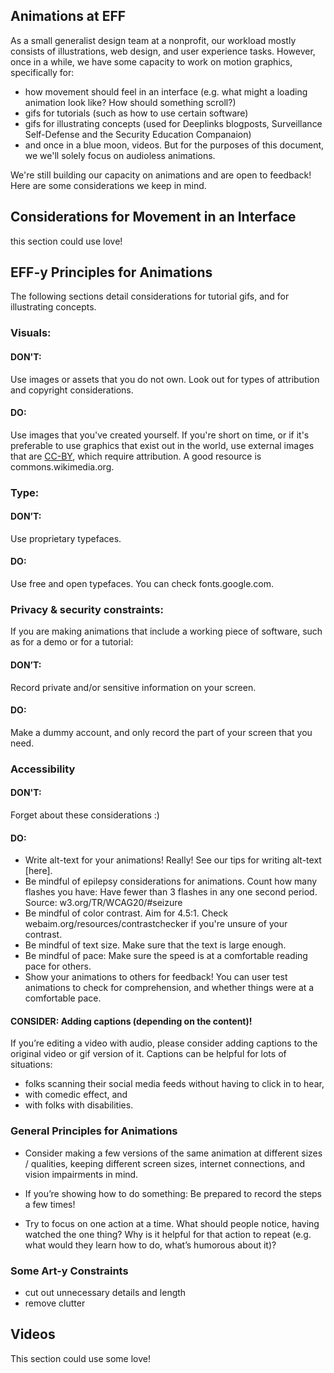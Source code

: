## Animations at EFF

As a small generalist design team at a nonprofit, our workload mostly consists of illustrations, web design, and user experience tasks. However, once in a while, we have some capacity to work on motion graphics, specifically for:

+ how movement should feel in an interface (e.g. what might a loading animation look like? How should something scroll?)
+ gifs for tutorials (such as how to use certain software)
+ gifs for illustrating concepts (used for Deeplinks blogposts, Surveillance Self-Defense and the Security Education Companaion)
+ and once in a blue moon, videos. But for the purposes of this document, we we'll solely focus on audioless animations.

We're still building our capacity on animations and are open to feedback!
Here are some considerations we keep in mind.

## Considerations for Movement in an Interface
this section could use love!

## EFF-y Principles for Animations 
The following sections detail considerations for tutorial gifs, and for illustrating concepts. 

### **Visuals:** 
#### DON'T: 
Use images or assets that you do not own. Look out for types of attribution and copyright considerations.
#### DO: 
Use images that you've created yourself. If you're short on time, or if it's preferable to use graphics that exist out in the world, use external images that are [CC-BY](https://creativecommons.org/licenses/by/3.0/us/), which require attribution. A good resource is commons.wikimedia.org.

### **Type:** 
#### DON’T: 
Use proprietary typefaces.
#### DO: 
Use free and open typefaces. You can check fonts.google.com.

### **Privacy & security constraints:** 
If you are making animations that include a working piece of software, such as for a demo or for a tutorial:
#### DON’T: 
Record private and/or sensitive information on your screen.
#### DO: 
Make a dummy account, and only record the part of your screen that you need.

### **Accessibility** 
#### DON'T:
Forget about these considerations :)
#### DO:
+ Write alt-text for your animations! Really! See our tips for writing alt-text [here]. 
+ Be mindful of epilepsy considerations for animations. Count how many flashes you have: Have fewer than 3 flashes in any one second period. Source: w3.org/TR/WCAG20/#seizure
+ Be mindful of color contrast. Aim for 4.5:1. Check webaim.org/resources/contrastchecker if you're unsure of your contrast.
+ Be mindful of text size. Make sure that the text is large enough.
+ Be mindful of pace: Make sure the speed is at a comfortable reading pace for others.
+ Show your animations to others for feedback! You can user test animations to check for comprehension, and whether things were at a comfortable pace.

#### CONSIDER: Adding captions (depending on the content)!
If you’re editing a video with audio, please consider adding captions to the original video or gif version of it. Captions can be helpful for lots of situations:
+ folks scanning their social media feeds without having to click in to hear, 
+ with comedic effect, and 
+ with folks with disabilities.

### General Principles for Animations
+ Consider making a few versions of the same animation at different sizes / qualities, keeping different screen sizes, internet connections, and vision impairments in mind.

+ If you’re showing how to do something: Be prepared to record the steps a few times! 

+ Try to focus on one action at a time. What should people notice, having watched the one thing? Why is it helpful for that action to repeat (e.g. what would they learn how to do, what’s humorous about it)?

### Some Art-y Constraints
+ cut out unnecessary details and length
+ remove clutter

## Videos
This section could use some love!
